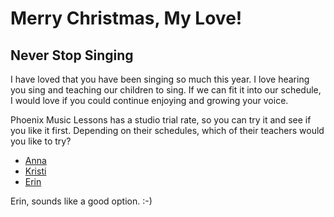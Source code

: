 # Merry Christmas, My Love!

## Never Stop Singing

I have loved that you have been singing so much this year. I love hearing you sing and teaching our children to sing. If we can fit it into our schedule, I would love if you could continue enjoying and growing your voice.

Phoenix Music Lessons has a studio trial rate, so you can try it and see if you like it first. Depending on their schedules, which of their teachers would you like to try?

- [Anna](http://phoenixmusiclessons.com/voicelessonsannae.html)
- [Kristi](http://phoenixmusiclessons.com/phoenixvoicepianolessonskristi.html)
- [Erin](http://phoenixmusiclessons.com/voicepianolessonserin.html)

Erin, sounds like a good option. :-)
